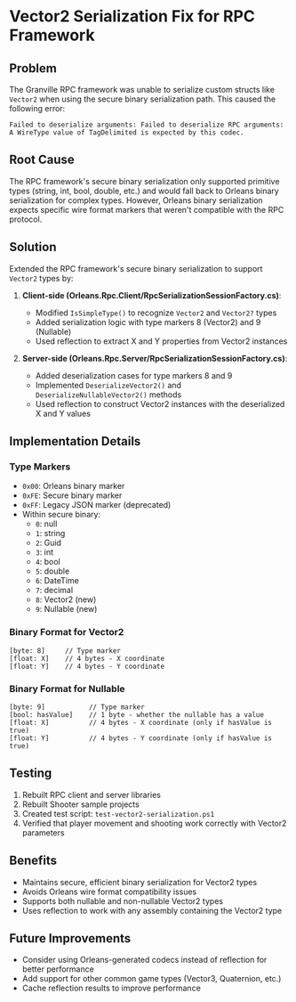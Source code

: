 # Vector2 Serialization Fix for RPC Framework

## Problem
The Granville RPC framework was unable to serialize custom structs like `Vector2` when using the secure binary serialization path. This caused the following error:
```
Failed to deserialize arguments: Failed to deserialize RPC arguments: A WireType value of TagDelimited is expected by this codec.
```

## Root Cause
The RPC framework's secure binary serialization only supported primitive types (string, int, bool, double, etc.) and would fall back to Orleans binary serialization for complex types. However, Orleans binary serialization expects specific wire format markers that weren't compatible with the RPC protocol.

## Solution
Extended the RPC framework's secure binary serialization to support `Vector2` types by:

1. **Client-side (Orleans.Rpc.Client/RpcSerializationSessionFactory.cs)**:
   - Modified `IsSimpleType()` to recognize `Vector2` and `Vector2?` types
   - Added serialization logic with type markers 8 (Vector2) and 9 (Nullable<Vector2>)
   - Used reflection to extract X and Y properties from Vector2 instances

2. **Server-side (Orleans.Rpc.Server/RpcSerializationSessionFactory.cs)**:
   - Added deserialization cases for type markers 8 and 9
   - Implemented `DeserializeVector2()` and `DeserializeNullableVector2()` methods
   - Used reflection to construct Vector2 instances with the deserialized X and Y values

## Implementation Details

### Type Markers
- `0x00`: Orleans binary marker
- `0xFE`: Secure binary marker
- `0xFF`: Legacy JSON marker (deprecated)
- Within secure binary:
  - `0`: null
  - `1`: string
  - `2`: Guid
  - `3`: int
  - `4`: bool
  - `5`: double
  - `6`: DateTime
  - `7`: decimal
  - `8`: Vector2 (new)
  - `9`: Nullable<Vector2> (new)

### Binary Format for Vector2
```
[byte: 8]     // Type marker
[float: X]    // 4 bytes - X coordinate
[float: Y]    // 4 bytes - Y coordinate
```

### Binary Format for Nullable<Vector2>
```
[byte: 9]           // Type marker
[bool: hasValue]    // 1 byte - whether the nullable has a value
[float: X]          // 4 bytes - X coordinate (only if hasValue is true)
[float: Y]          // 4 bytes - Y coordinate (only if hasValue is true)
```

## Testing
1. Rebuilt RPC client and server libraries
2. Rebuilt Shooter sample projects
3. Created test script: `test-vector2-serialization.ps1`
4. Verified that player movement and shooting work correctly with Vector2 parameters

## Benefits
- Maintains secure, efficient binary serialization for Vector2 types
- Avoids Orleans wire format compatibility issues
- Supports both nullable and non-nullable Vector2 types
- Uses reflection to work with any assembly containing the Vector2 type

## Future Improvements
- Consider using Orleans-generated codecs instead of reflection for better performance
- Add support for other common game types (Vector3, Quaternion, etc.)
- Cache reflection results to improve performance
